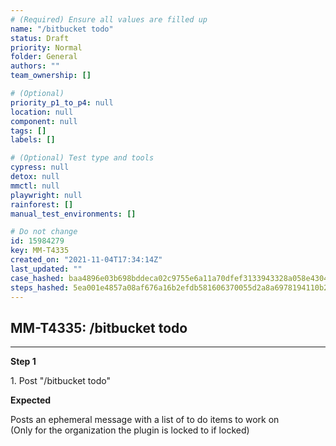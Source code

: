 ```yaml
---
# (Required) Ensure all values are filled up
name: "/bitbucket todo"
status: Draft
priority: Normal
folder: General
authors: ""
team_ownership: []

# (Optional)
priority_p1_to_p4: null
location: null
component: null
tags: []
labels: []

# (Optional) Test type and tools
cypress: null
detox: null
mmctl: null
playwright: null
rainforest: []
manual_test_environments: []

# Do not change
id: 15984279
key: MM-T4335
created_on: "2021-11-04T17:34:14Z"
last_updated: ""
case_hashed: baa4896e03b698bddeca02c9755e6a11a70dfef3133943328a058e43048a582b739fb3fe340998c255e2a8cc1af44967
steps_hashed: 5ea001e4857a08af676a16b2efdb581606370055d2a8a6978194110b2fc2e35068bba94c87ec22c963088a2598fc625c
---
```


<!-- (Auto-generated) Based on frontmatter's "key" and "name" -->

## MM-T4335: /bitbucket todo

---

**Step 1**

1\. Post "/bitbucket todo"

**Expected**

Posts an ephemeral message with a list of to do items to work on\
(Only for the organization the plugin is locked to if locked)
